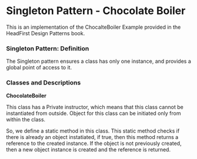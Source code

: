 # Singleton Pattern - Chocolate Boiler

This is an implementation of the ChocalteBoiler Example provided in the HeadFirst Design Patterns book.

### Singleton Pattern: Definition 

The Singleton pattern ensures a class has only one instance, and provides a global point of access to it.

### Classes and Descriptions

__ChocolateBoiler__

This class has a Private instructor, which means that this class cannot be instantiated from outside. 
Object for this class can be initiated only from within the class.

So, we define a static method in this class. This static method checks if there is already an object instatiated,
if true, then this method returns a reference to the created instance. If the object is not previously created, then 
a new object instance is created and the reference is returned.

